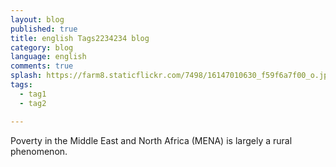 ```yaml
---
layout: blog
published: true
title: english Tags2234234 blog
category: blog
language: english
comments: true
splash: https://farm8.staticflickr.com/7498/16147010630_f59f6a7f00_o.jpg
tags: 
  - tag1
  - tag2

---
```


Poverty in the Middle East and North Africa (MENA) is largely a rural phenomenon.